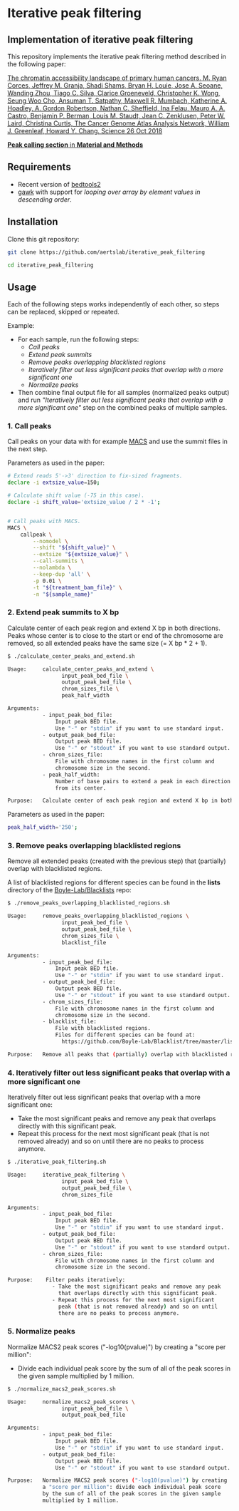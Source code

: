 
# Iterative peak filtering


## Implementation of iterative peak filtering

This repository implements the iterative peak filtering method described in the following paper:

[The chromatin accessibility landscape of primary human cancers.
 M. Ryan Corces, Jeffrey M. Granja, Shadi Shams, Bryan H. Louie, Jose A. Seoane, Wanding Zhou,
 Tiago C. Silva, Clarice Groeneveld, Christopher K. Wong, Seung Woo Cho, Ansuman T. Satpathy,
 Maxwell R. Mumbach, Katherine A. Hoadley, A. Gordon Robertson, Nathan C. Sheffield, Ina Felau,
 Mauro A. A. Castro, Benjamin P. Berman, Louis M. Staudt, Jean C. Zenklusen, Peter W. Laird,
 Christina Curtis, The Cancer Genome Atlas Analysis Network, William J. Greenleaf, Howard Y. Chang.
 Science  26 Oct 2018
](http://science.sciencemag.org/content/362/6413/eaav1898)

[**Peak calling section** in **Material and Methods**](http://science.sciencemag.org/content/sci/suppl/2018/10/24/362.6413.eaav1898.DC1/aav1898_Corces_SM.pdf) 


## Requirements

  - Recent version of [bedtools2](https://github.com/arq5x/bedtools2)
  - [gawk](https://www.gnu.org/software/gawk/) with support for *looping over array by element values in descending order*.


## Installation


Clone this git repository:

```bash
git clone https://github.com/aertslab/iterative_peak_filtering

cd iterative_peak_filtering
```


## Usage

Each of the following steps works independently of each other, so steps can be replaced, skipped or repeated.

Example:

   - For each sample, run the following steps:
     - *Call peaks*
     - *Extend peak summits*
     - *Remove peaks overlapping blacklisted regions*
     - *Iteratively filter out less significant peaks that overlap with a more significant one*
     - *Normalize peaks*
   - Then combine final output file for all samples (normalized peaks output) and
     run *"Iteratively filter out less significant peaks that overlap with a more significant one"*
     step on the combined peaks of multiple samples.


### 1. Call peaks

Call peaks on your data with for example [MACS](https://github.com/taoliu/MACS/) and use the summit files in the next step.

Parameters as used in the paper:

```bash
# Extend reads 5'->3' direction to fix-sized fragments.
declare -i extsize_value=150;

# Calculate shift value (-75 in this case).
declare -i shift_value='extsize_value / 2 * -1';


# Call peaks with MACS.
MACS \
    callpeak \
        --nomodel \
        --shift "${shift_value}" \
        --extsize "${extsize_value}" \
        --call-summits \
        --nolambda \
        --keep-dup 'all' \
        -p 0.01 \
        -t "${treatment_bam_file}" \
        -n "${sample_name}"
```

### 2. Extend peak summits to X bp

Calculate center of each peak region and extend X bp in both directions.
Peaks whose center is to close to the start or end of the chromosome are removed,
so all extended peaks have the same size (= X bp * 2 + 1).

```bash
$ ./calculate_center_peaks_and_extend.sh 

Usage:     calculate_center_peaks_and_extend \
                 input_peak_bed_file \
                 output_peak_bed_file \
                 chrom_sizes_file \
                 peak_half_width

Arguments:
           - input_peak_bed_file:
               Input peak BED file.
               Use "-" or "stdin" if you want to use standard input.
           - output_peak_bed_file:
               Output peak BED file.
               Use "-" or "stdout" if you want to use standard output.
           - chrom_sizes_file:
               File with chromosome names in the first column and
               chromosome size in the second.
           - peak_half_width:
               Number of base pairs to extend a peak in each direction
               from its center.

Purpose:   Calculate center of each peak region and extend X bp in both directions.

```

Parameters as used in the paper:

```bash
peak_half_width='250';
```


### 3. Remove peaks overlapping blacklisted regions

Remove all extended peaks (created with the previous step) that (partially) overlap with blacklisted regions.

A list of blacklisted regions for different species can be found in the **lists** directory of the
[Boyle-Lab/Blacklists](https://github.com/Boyle-Lab/Blacklist) repo:

```bash
$ ./remove_peaks_overlapping_blacklisted_regions.sh 

Usage:     remove_peaks_overlapping_blacklisted_regions \
                 input_peak_bed_file \
                 output_peak_bed_file \
                 chrom_sizes_file \
                 blacklist_file

Arguments:
           - input_peak_bed_file:
               Input peak BED file.
               Use "-" or "stdin" if you want to use standard input.
           - output_peak_bed_file:
               Output peak BED file.
               Use "-" or "stdout" if you want to use standard output.
           - chrom_sizes_file:
               File with chromosome names in the first column and
               chromosome size in the second.
           - blacklist_file:
               File with blacklisted regions.
               Files for different species can be found at:
                 https://github.com/Boyle-Lab/Blacklist/tree/master/lists

Purpose:   Remove all peaks that (partially) overlap with blacklisted regions.

```


### 4. Iteratively filter out less significant peaks that overlap with a more significant one

Iteratively filter out less significant peaks that overlap with a more significant one:
  - Take the most significant peaks and remove any peak
    that overlaps directly with this significant peak.
  - Repeat this process for the next most significant
    peak (that is not removed already) and so on until
    there are no peaks to process anymore.


```bash
$ ./iterative_peak_filtering.sh 

Usage:     iterative_peak_filtering \
                 input_peak_bed_file \
                 output_peak_bed_file \
                 chrom_sizes_file

Arguments:
           - input_peak_bed_file:
               Input peak BED file.
               Use "-" or "stdin" if you want to use standard input.
           - output_peak_bed_file:
               Output peak BED file.
               Use "-" or "stdout" if you want to use standard output.
           - chrom_sizes_file:
               File with chromosome names in the first column and
               chromosome size in the second.

Purpose:    Filter peaks iteratively:
              - Take the most significant peaks and remove any peak
                that overlaps directly with this significant peak.
              - Repeat this process for the next most significant
                peak (that is not removed already) and so on until
                there are no peaks to process anymore.

```


### 5. Normalize peaks

Normalize MACS2 peak scores ("-log10(pvalue)") by creating a "score per million":
  - Divide each individual peak score by the sum of all of the peak scores in the
    given sample multiplied by 1 million.


```bash
$ ./normalize_macs2_peak_scores.sh

Usage:     normalize_macs2_peak_scores \
                 input_peak_bed_file \
                 output_peak_bed_file

Arguments:
           - input_peak_bed_file:
               Input peak BED file.
               Use "-" or "stdin" if you want to use standard input.
           - output_peak_bed_file:
               Output peak BED file.
               Use "-" or "stdout" if you want to use standard output.

Purpose:   Normalize MACS2 peak scores ("-log10(pvalue)") by creating
           a "score per million": divide each individual peak score
           by the sum of all of the peak scores in the given sample
           multiplied by 1 million.

```
